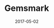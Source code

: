 ---
layout: site
title: "Gemsmark"
date: 2017-05-02
categories: [community]
version: 1.6.1
major: 1
minor: 6
patch: 1
slug: gemsmark
link: https://gemsmark.com/
submitter: lpolepeddi
permalink: /sites/:slug
---